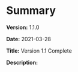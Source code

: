 # Summary

**Version:** 1.1.0

**Date:** 2021-03-28

**Title:** Version 1.1 Complete

**Description:**

